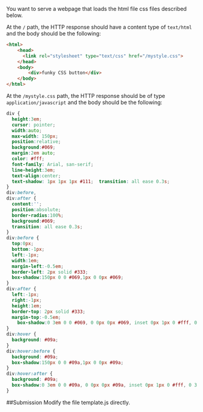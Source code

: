 You want to serve a webpage that loads the html file css files described below.

At the `/` path, the HTTP response should have a content type of `text/html` and the body should be the following:

```html
<html>
    <head>
      <link rel="stylesheet" type="text/css" href="/mystyle.css">
    </head>
    <body>
        <div>funky CSS button</div>
    </body>
</html>
```

At the `/mystyle.css` path, the HTTP response should be of type `application/javascript` and the body should be the following:

```css
div {
  height:3em;
  cursor: pointer;
  width:auto;
  max-width: 150px;
  position:relative;
  background:#069;
  margin:2em auto;
  color: #fff;
  font-family: Arial, san-serif;
  line-height:3em;
  text-align:center;
  text-shadow: 1px 1px 1px #111;  transition: all ease 0.3s;
}
div:before,
div:after {
  content:'';
  position:absolute;
  border-radius:100%;
  background:#069;
  transition: all ease 0.3s;
}
div:before {
  top:0px;
  bottom:-1px;
  left:-1px;
  width:1em;
  margin-left:-0.5em;
  border-left: 2px solid #333;
  box-shadow:150px 0 0 #069,1px 0 0px #069;
}
div:after {
  left:-1px;
  right:-1px;
  height:1em;
  border-top: 2px solid #333;
  margin-top:-0.5em;
    box-shadow:0 3em 0 0 #069, 0 0px 0px #069, inset 0px 1px 0 #fff, 0 3.5em 0 0 #ccc;
}
div:hover {
  background: #09a;
}
div:hover:before {
  background: #09a; 
  box-shadow:150px 0 0 #09a,1px 0 0px #09a;
}
div:hover:after {
  background: #09a;
  box-shadow:0 3em 0 0 #09a, 0 0px 0px #09a, inset 0px 1px 0 #fff, 0 3.5em 0 0 #ccc; 
}
```

##Submission
Modify the file template.js directly.

